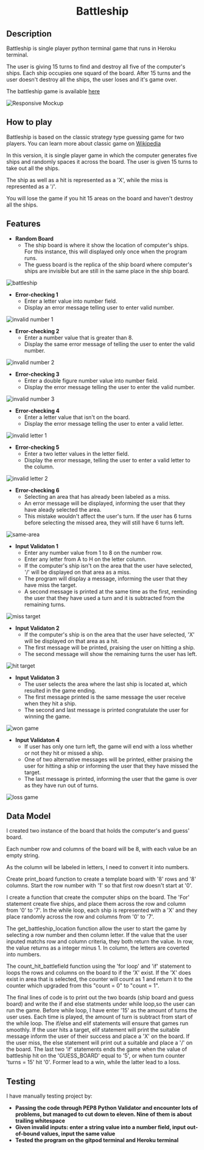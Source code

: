 <h1 align="center">Battleship</h1>

## Description

Battleship is single player python terminal game that runs in Heroku terminal.

The user is giving 15 turns to find and destroy all five of the computer's ships. Each ship occupies one squard of the board. After 15 turns and the user doesn't destroy all the ships, the user loses and it's game over.

The battleship game is available [here](https://project-3-python-battleship.herokuapp.com)

![Responsive Mockup](assets/screenshots/iamresponsive.png)

## How to play

Battleship is based on the classic strategy type guessing game for two players. You can learn more about classic game on [Wikipedia](https://en.wikipedia.org/wiki/Battleship_(game))

In this version, it is single player game in which the computer generates five ships and randomly spaces it across the board. The user is given 15 turns to take out all the ships. 

The ship as well as a hit is represented as a 'X', while the miss is represented as a '/'.

You will lose the game if you hit 15 areas on the board and haven't destroy all the ships. 

## Features

- __Random Board__
    - The ship board is where it show the location of computer's ships. For this instance, this will displayed only once when the program runs. 
    - The guess board is the replica of the ship board where computer's ships are invisible but are still in the same place in the ship board. 

![battleship](assets/screenshots/battleship.png) 

- __Error-checking 1__
    - Enter a letter value into number field.
    - Display an error message telling user to enter valid number.

![invalid number 1](assets/screenshots/invalid-row-number-1.png)

- __Error-checking 2__
    - Enter a number value that is greater than 8.
    - Display the same error message of telling the user to enter the valid number.

![invalid number 2](assets/screenshots/invalid-row-number-2.png)

- __Error-checking 3__
    - Enter a double figure number value into number field.
    - Display the error message telling the user to enter the valid number.

![invalid number 3](assets/screenshots/invalid-row-number-3.png)

- __Error-checking 4__
    - Enter a letter value that isn't on the board.
    - Display the error message telling the user to enter a valid letter.

![invalid letter 1](assets/screenshots/invalid-column-letter-1.png)

- __Error-checking 5__
    - Enter a two letter values in the letter field.
    - Display the error message, telling the user to enter a valid letter to the column.

![invalid letter 2](assets/screenshots/invalid-column-letter-2.png)

- __Error-checking 6__
    - Selecting an area that has already been labeled as a miss.
    - An error message will be displayed, informing the user that they have aleady selected the area. 
    - This mistake wouldn't affect the user's turn. If the user has 6 turns before selecting the missed area, they will still have 6 turns left.

![same-area](assets/screenshots/same-area.png)

- __Input Validaton 1__
    - Enter any number value from 1 to 8 on the number row.
    - Enter any letter from A to H on the letter column. 
    - If the computer's ship isn't on the area that the user have selected, '/' will be displayed on that area as a miss.
    - The program will display a message, informing the user that they have miss the target.
    - A second message is printed at the same time as the first, reminding the user that they have used a turn and it is subtracted from the remaining turns. 

![miss target](assets/screenshots/miss.png)

- __Input Validaton 2__
    - If the computer's ship is on the area that the user have selected, 'X' will be displayed on that area as a hit.
    - The first message will be printed, praising the user on hitting a ship. 
    - The second message will show the remaining turns the user has left.

![hit target](assets/screenshots/hit.png)

- __Input Validaton 3__
    - The user selects the area where the last ship is located at, which resulted in the game ending.
    - The first message printed is the same message the user receive when they hit a ship.
    - The second and last message is printed congratulate the user for winning the game. 

![won game](assets/screenshots/won_game.png)

- __Input Validaton 4__
    - If user has only one turn left, the game will end with a loss whether or not they hit or missed a ship.
    - One of two alternative messages will be printed, either praising the user for hitting a ship or informing the user that they have missed the target. 
    - The last message is printed, informing the user that the game is over as they have run out of turns.

![loss game](assets/screenshots/lost_game.png) 


## Data Model

I created two instance of the board that holds the computer's and guess' board. 

Each number row and columns of the board will be 8, with each value be an empty string.

As the column will be labeled in letters, I need to convert it into numbers.

Create print_board function to create a template board with '8' rows and '8' columns. Start the row number with '1' so that first row doesn't start at '0'. 

I create a function that create the computer ships on the board. The 'For' statement create five ships, and place them across the row and column from '0' to '7'. In the while loop, each ship is represented with a 'X' and they place randomly across the row and columns from '0' to '7'. 

The get_battleship_location function allow the user to start the game by selecting a row number and then column letter. If the value that the user inputed matchs row and column criteria, they both return the value. In row, the value returns as a integer minus 1. In column, the letters are coverted into numbers. 

The count_hit_battlefield function using the 'for loop' and 'if' statement to loops the rows and columns on the board to if the 'X' exist. If the 'X' does exist in area that is selected, the counter will count as 1 and return it to the counter which upgraded from this "count = 0" to "count = 1". 

The final lines of code is to print out the two boards (ship board and guess board) and write the if and else statments under while loop,so the user can run the game. Before while loop, I have enter '15' as the amount of turns the user uses. Each time is played, the amount of turn is subtract from start of the while loop. The if/else and elif statements will ensure that games run smoothly. If the user hits a target, elif statement will print the suitable message inform the user of their success and place a 'X' on the board. If the user miss, the else statement will print out a suitable and place a '/' on the board. The last two 'if' statements ends the game when the value of battleship hit on the 'GUESS_BOARD' equal to '5', or when turn counter 'turns = 15' hit '0'. Former lead to a win, while the latter lead to a loss. 



## Testing 
I have manually testing project by:
- __Passing the code through PEP8 Python Validator and encounter lots of problems, but managed to cut down to eleven. Nine of them is about trailing whitespace__
- __Given invalid inputs: enter a string value into a number field, input out-of-bound values, input the same value__
- __Tested the program on the gitpod terminal and Heroku terminal__
